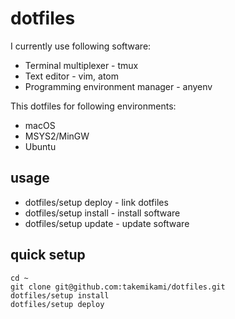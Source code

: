 # dotfiles

I currently use following software:

- Terminal multiplexer - tmux
- Text editor - vim, atom
- Programming environment manager - anyenv

This dotfiles for following environments:

- macOS
- MSYS2/MinGW
- Ubuntu

## usage

- dotfiles/setup deploy - link dotfiles
- dotfiles/setup install - install software
- dotfiles/setup update - update software

## quick setup

```
cd ~
git clone git@github.com:takemikami/dotfiles.git
dotfiles/setup install
dotfiles/setup deploy
```

